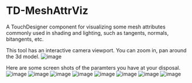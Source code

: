 # TD-MeshAttrViz
A TouchDesigner component for visualizing some mesh attributes commonly used in shading and lighting, such as tangents, normals, bitangents, etc.

This tool has an interactive camera viewport. You can zoom in, pan around the 3d model.
![image](https://user-images.githubusercontent.com/10091486/217874461-2484766e-b72f-460f-a2f5-9fea9ed5afe1.png)

Here are some screen shots of the paramters you have at your disposal.
![image](https://user-images.githubusercontent.com/10091486/217875548-c28b3705-7c54-4b35-a141-3d21ef4d0336.png)
![image](https://user-images.githubusercontent.com/10091486/217875732-e3a5f50d-00be-4c62-bdee-cc7a633d625e.png)
![image](https://user-images.githubusercontent.com/10091486/217875808-36f0d5af-010c-4483-bb32-4759080c6a30.png)
![image](https://user-images.githubusercontent.com/10091486/217875849-ca2ea899-f292-4171-ac39-a6e7384d2979.png)
![image](https://user-images.githubusercontent.com/10091486/217875889-bbe24186-6d5f-440c-81b7-3ae359fd266d.png)
![image](https://user-images.githubusercontent.com/10091486/217875921-75d9b91d-bf1d-45b0-b030-de0a86d15469.png)
![image](https://user-images.githubusercontent.com/10091486/217875957-939bcd8b-ea68-47b5-bee8-312f78578f3c.png)
![image](https://user-images.githubusercontent.com/10091486/217875996-7c80e00e-a700-4afa-acb4-6432b4a032c6.png)




